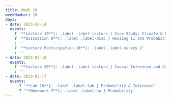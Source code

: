 ```yaml
---
title: Week 10
weekNumber: 10
days:
- date: 2023-02-14
  events:
    ? '**Lecture 19**{: .label .label-lecture } Case Study: Climate & Physical Data'
    ? '**Discussion 9**{: .label .label-disc } Housing II and Probability I' 
    : ''
    ? '**Lecture Participation 10**{: .label .label-survey }'
    : ''
- date: 2023-02-16
  events:
    ? '**Lecture 20**{: .label .label-lecture } Causal Inference and Confounding'
    : ''
- date: 2023-02-17
  events:
      ? '**Lab 10**{: .label .label-lab } Probability & Inference'
      ? '**Homework 7**{: .label .label-hw } Probability'
---
```

